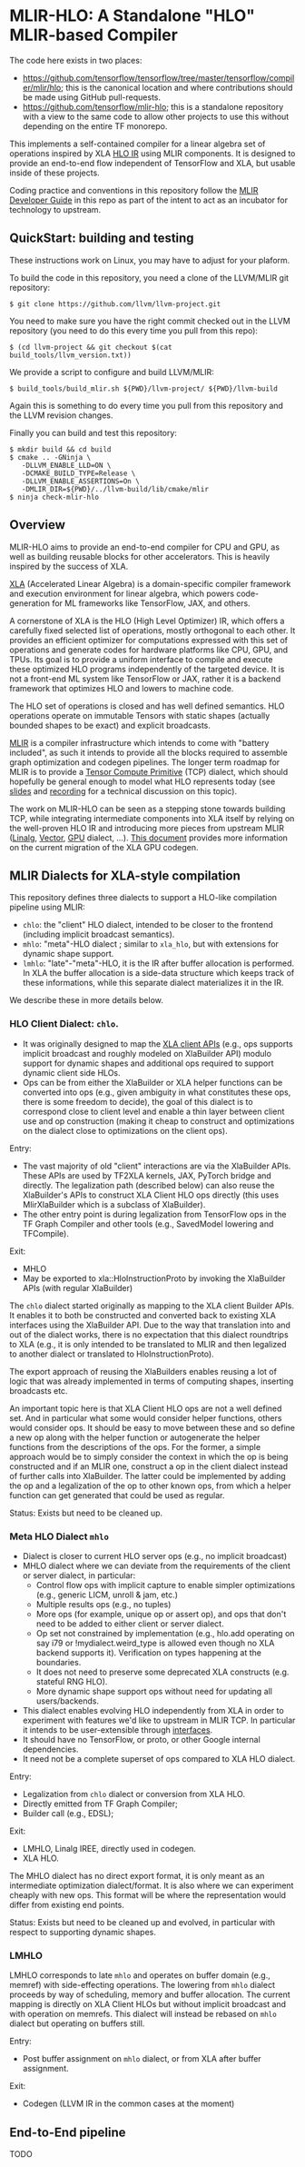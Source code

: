 # MLIR-HLO: A Standalone "HLO" MLIR-based Compiler

The code here exists in two places:

*   https://github.com/tensorflow/tensorflow/tree/master/tensorflow/compiler/mlir/hlo;
    this is the canonical location and where contributions should be made using
    GitHub pull-requests.
*   https://github.com/tensorflow/mlir-hlo; this is a standalone repository with
    a view to the same code to allow other projects to use this without
    depending on the entire TF monorepo.

This implements a self-contained compiler for a linear algebra set of operations
inspired by XLA
[HLO IR](https://www.tensorflow.org/xla/architecture#how_does_xla_work) using
MLIR components. It is designed to provide an end-to-end flow independent of
TensorFlow and XLA, but usable inside of these projects.

Coding practice and conventions in this repository follow the
[MLIR Developer Guide](https://mlir.llvm.org/getting_started/DeveloperGuide/) in
this repo as part of the intent to act as an incubator for technology to
upstream.

## QuickStart: building and testing

These instructions work on Linux, you may have to adjust for your plaform.

To build the code in this repository, you need a clone of the LLVM/MLIR git
repository:

    $ git clone https://github.com/llvm/llvm-project.git


You need to make sure you have the right commit checked out in the LLVM
repository (you need to do this every time you pull from this repo):

    $ (cd llvm-project && git checkout $(cat build_tools/llvm_version.txt))

We provide a script to configure and build LLVM/MLIR:

    $ build_tools/build_mlir.sh ${PWD}/llvm-project/ ${PWD}/llvm-build

Again this is something to do every time you pull from this repository and the
LLVM revision changes.

Finally you can build and test this repository:

    $ mkdir build && cd build
    $ cmake .. -GNinja \
       -DLLVM_ENABLE_LLD=ON \
       -DCMAKE_BUILD_TYPE=Release \
       -DLLVM_ENABLE_ASSERTIONS=On \
       -DMLIR_DIR=${PWD}/../llvm-build/lib/cmake/mlir
    $ ninja check-mlir-hlo


## Overview

MLIR-HLO aims to provide an end-to-end compiler for CPU and GPU, as well as
building reusable blocks for other accelerators. This is heavily inspired by the
success of XLA.

[XLA](https://www.tensorflow.org/xla/) (Accelerated Linear Algebra) is a
domain-specific compiler framework and execution environment for linear algebra,
which powers code-generation for ML frameworks like TensorFlow, JAX, and others.

A cornerstone of XLA is the HLO (High Level Optimizer) IR, which offers a
carefully fixed selected list of operations, mostly orthogonal to each other. It
provides an efficient optimizer for computations expressed with this set of
operations and generate codes for hardware platforms like CPU, GPU, and TPUs.
Its goal is to provide a uniform interface to compile and execute these
optimized HLO programs independently of the targeted device. It is not a
front-end ML system like TensorFlow or JAX, rather it is a backend framework
that optimizes HLO and lowers to machine code.

The HLO set of operations is closed and has well defined semantics. HLO
operations operate on immutable Tensors with static shapes (actually bounded
shapes to be exact) and explicit broadcasts.

[MLIR](https://mlir.llvm.org/) is a compiler infrastructure which intends to
come with "battery included", as such it intends to provide all the blocks
required to assemble graph optimization and codegen pipelines. The longer term
roadmap for MLIR is to provide a
[Tensor Compute Primitive](https://llvm.discourse.group/c/mlir/MLIR-TCP-WG/36)
(TCP) dialect, which should hopefully be general enough to model what HLO
represents today (see
[slides](https://drive.google.com/open?id=1iljcpTQ5NPaMfGpoPDFml1XkYxjK_6A4) and
[recording](https://drive.google.com/open?id=1jSPa8TwPKUt0WuLquGc8OgSUVYJHMvWZ)
for a technical discussion on this topic).

The work on MLIR-HLO can be seen as a stepping stone towards building TCP, while
integrating intermediate components into XLA itself by relying on the
well-proven HLO IR and introducing more pieces from upstream MLIR
([Linalg](https://mlir.llvm.org/docs/Dialects/Linalg/),
[Vector](https://mlir.llvm.org/docs/Dialects/Vector/),
[GPU](https://mlir.llvm.org/docs/Dialects/GPU/) dialect, ...).
[This document](https://www.tensorflow.org/mlir/xla_gpu_codegen) provides more
information on the current migration of the XLA GPU codegen.

## MLIR Dialects for XLA-style compilation

This repository defines three dialects to support a HLO-like compilation
pipeline using MLIR:

*   `chlo`: the "client" HLO dialect, intended to be closer to the frontend
    (including implicit broadcast semantics).
*   `mhlo`: "meta"-HLO dialect ; similar to `xla_hlo`, but with extensions for
    dynamic shape support.
*   `lmhlo`: "late"-"meta"-HLO, it is the IR after buffer allocation is
    performed. In XLA the buffer allocation is a side-data structure which keeps
    track of these informations, while this separate dialect materializes it in
    the IR.

We describe these in more details below.

### HLO Client Dialect: `chlo`.

*   It was originally designed to map the
    [XLA client APIs](https://www.tensorflow.org/xla/operation_semantics) (e.g.,
    ops supports implicit broadcast and roughly modeled on XlaBuilder API)
    modulo support for dynamic shapes and additional ops required to support
    dynamic client side HLOs.
*   Ops can be from either the XlaBuilder or XLA helper functions can be
    converted into ops (e.g., given ambiguity in what constitutes these ops,
    there is some freedom to decide), the goal of this dialect is to correspond
    close to client level and enable a thin layer between client use and op
    construction (making it cheap to construct and optimizations on the dialect
    close to optimizations on the client ops).

Entry:

*   The vast majority of old "client" interactions are via the XlaBuilder APIs.
    These APIs are used by TF2XLA kernels, JAX, PyTorch bridge and directly. The
    legalization path (described below) can also reuse the XlaBuilder's APIs to
    construct XLA Client HLO ops directly (this uses MlirXlaBuilder which is a
    subclass of XlaBuilder).
*   The other entry point is during legalization from TensorFlow ops in the TF
    Graph Compiler and other tools (e.g., SavedModel lowering and TFCompile).

Exit:

*   MHLO
*   May be exported to xla::HloInstructionProto by invoking the XlaBuilder APIs
    (with regular XlaBuilder)

The `chlo` dialect started originally as mapping to the XLA client Builder APIs.
It enables it to both be constructed and converted back to existing XLA
interfaces using the XlaBuilder API. Due to the way that translation into and
out of the dialect works, there is no expectation that this dialect roundtrips
to XLA (e.g., it is only intended to be translated to MLIR and then legalized to
another dialect or translated to HloInstructionProto).

The export approach of reusing the XlaBuilders enables reusing a lot of logic
that was already implemented in terms of computing shapes, inserting broadcasts
etc.

An important topic here is that XLA Client HLO ops are not a well defined set.
And in particular what some would consider helper functions, others would
consider ops. It should be easy to move between these and so define a new op
along with the helper function or autogenerate the helper functions from the
descriptions of the ops. For the former, a simple approach would be to simply
consider the context in which the op is being constructed and if an MLIR one,
construct a op in the client dialect instead of further calls into XlaBuilder.
The latter could be implemented by adding the op and a legalization of the op to
other known ops, from which a helper function can get generated that could be
used as regular.

Status: Exists but need to be cleaned up.

### Meta HLO Dialect `mhlo`

*   Dialect is closer to current HLO server ops (e.g., no implicit broadcast)
*   MHLO dialect where we can deviate from the requirements of the client or
    server dialect, in particular:
    *   Control flow ops with implicit capture to enable simpler optimizations
        (e.g., generic LICM, unroll & jam, etc.)
    *   Multiple results ops (e.g., no tuples)
    *   More ops (for example, unique op or assert op), and ops that don't need
        to be added to either client or server dialect.
    *   Op set not constrained by implementation (e.g., hlo.add operating on say
        i79 or !mydialect.weird_type is allowed even though no XLA backend
        supports it). Verification on types happening at the boundaries.
    *   It does not need to preserve some deprecated XLA constructs (e.g.
        stateful RNG HLO).
    *   More dynamic shape support ops without need for updating all
        users/backends.
*   This dialect enables evolving HLO independently from XLA in order to
    experiment with features we'd like to upstream in MLIR TCP. In particular it
    intends to be user-extensible through
    [interfaces](https://mlir.llvm.org/docs/Interfaces/).
*   It should have no TensorFlow, or proto, or other Google internal
    dependencies.
*   It need not be a complete superset of ops compared to XLA HLO dialect.

Entry:

*   Legalization from `chlo` dialect or conversion from XLA HLO.
*   Directly emitted from TF Graph Compiler;
*   Builder call (e.g., EDSL);

Exit:

*   LMHLO, Linalg IREE, directly used in codegen.
*   XLA HLO.

The MHLO dialect has no direct export format, it is only meant as an
intermediate optimization dialect/format. It is also where we can experiment
cheaply with new ops. This format will be where the representation would differ
from existing end points.

Status: Exists but need to be cleaned up and evolved, in particular with respect
to supporting dynamic shapes.

### LMHLO

LMHLO corresponds to late `mhlo` and operates on buffer domain (e.g., memref)
with side-effecting operations. The lowering from `mhlo` dialect proceeds by way
of scheduling, memory and buffer allocation. The current mapping is directly on
XLA Client HLOs but without implicit broadcast and with operation on memrefs.
This dialect will instead be rebased on `mhlo` dialect but operating on buffers
still.

Entry:

*   Post buffer assignment on `mhlo` dialect, or from XLA after buffer
    assignment.

Exit:

*   Codegen (LLVM IR in the common cases at the moment)

## End-to-End pipeline

TODO
